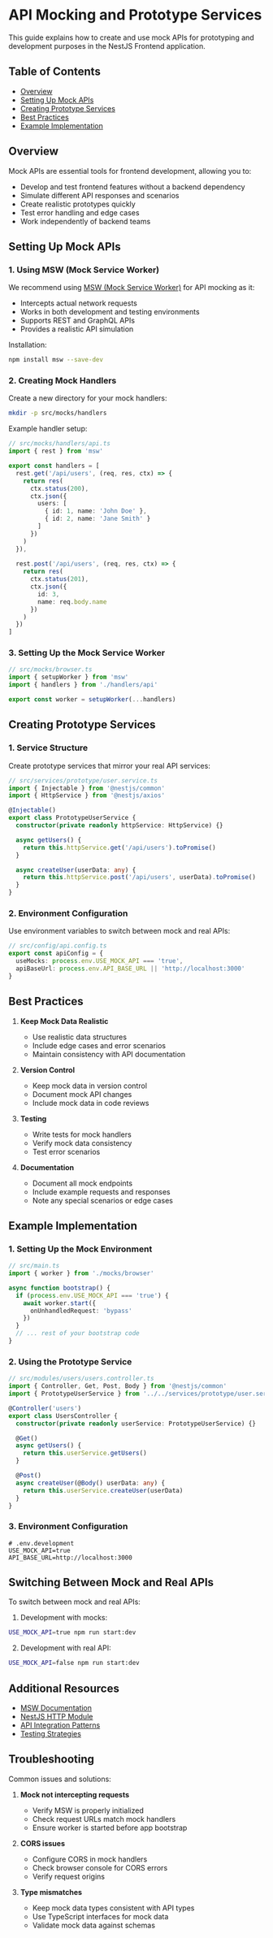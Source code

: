 # API Mocking and Prototype Services

This guide explains how to create and use mock APIs for prototyping and development purposes in the NestJS Frontend application.

## Table of Contents
- [Overview](#overview)
- [Setting Up Mock APIs](#setting-up-mock-apis)
- [Creating Prototype Services](#creating-prototype-services)
- [Best Practices](#best-practices)
- [Example Implementation](#example-implementation)

## Overview

Mock APIs are essential tools for frontend development, allowing you to:
- Develop and test frontend features without a backend dependency
- Simulate different API responses and scenarios
- Create realistic prototypes quickly
- Test error handling and edge cases
- Work independently of backend teams

## Setting Up Mock APIs

### 1. Using MSW (Mock Service Worker)

We recommend using [MSW (Mock Service Worker)](https://mswjs.io/) for API mocking as it:
- Intercepts actual network requests
- Works in both development and testing environments
- Supports REST and GraphQL APIs
- Provides a realistic API simulation

Installation:
```bash
npm install msw --save-dev
```

### 2. Creating Mock Handlers

Create a new directory for your mock handlers:
```bash
mkdir -p src/mocks/handlers
```

Example handler setup:
```typescript
// src/mocks/handlers/api.ts
import { rest } from 'msw'

export const handlers = [
  rest.get('/api/users', (req, res, ctx) => {
    return res(
      ctx.status(200),
      ctx.json({
        users: [
          { id: 1, name: 'John Doe' },
          { id: 2, name: 'Jane Smith' }
        ]
      })
    )
  }),
  
  rest.post('/api/users', (req, res, ctx) => {
    return res(
      ctx.status(201),
      ctx.json({
        id: 3,
        name: req.body.name
      })
    )
  })
]
```

### 3. Setting Up the Mock Service Worker

```typescript
// src/mocks/browser.ts
import { setupWorker } from 'msw'
import { handlers } from './handlers/api'

export const worker = setupWorker(...handlers)
```

## Creating Prototype Services

### 1. Service Structure

Create prototype services that mirror your real API services:

```typescript
// src/services/prototype/user.service.ts
import { Injectable } from '@nestjs/common'
import { HttpService } from '@nestjs/axios'

@Injectable()
export class PrototypeUserService {
  constructor(private readonly httpService: HttpService) {}

  async getUsers() {
    return this.httpService.get('/api/users').toPromise()
  }

  async createUser(userData: any) {
    return this.httpService.post('/api/users', userData).toPromise()
  }
}
```

### 2. Environment Configuration

Use environment variables to switch between mock and real APIs:

```typescript
// src/config/api.config.ts
export const apiConfig = {
  useMocks: process.env.USE_MOCK_API === 'true',
  apiBaseUrl: process.env.API_BASE_URL || 'http://localhost:3000'
}
```

## Best Practices

1. **Keep Mock Data Realistic**
   - Use realistic data structures
   - Include edge cases and error scenarios
   - Maintain consistency with API documentation

2. **Version Control**
   - Keep mock data in version control
   - Document mock API changes
   - Include mock data in code reviews

3. **Testing**
   - Write tests for mock handlers
   - Verify mock data consistency
   - Test error scenarios

4. **Documentation**
   - Document all mock endpoints
   - Include example requests and responses
   - Note any special scenarios or edge cases

## Example Implementation

### 1. Setting Up the Mock Environment

```typescript
// src/main.ts
import { worker } from './mocks/browser'

async function bootstrap() {
  if (process.env.USE_MOCK_API === 'true') {
    await worker.start({
      onUnhandledRequest: 'bypass'
    })
  }
  // ... rest of your bootstrap code
}
```

### 2. Using the Prototype Service

```typescript
// src/modules/users/users.controller.ts
import { Controller, Get, Post, Body } from '@nestjs/common'
import { PrototypeUserService } from '../../services/prototype/user.service'

@Controller('users')
export class UsersController {
  constructor(private readonly userService: PrototypeUserService) {}

  @Get()
  async getUsers() {
    return this.userService.getUsers()
  }

  @Post()
  async createUser(@Body() userData: any) {
    return this.userService.createUser(userData)
  }
}
```

### 3. Environment Configuration

```env
# .env.development
USE_MOCK_API=true
API_BASE_URL=http://localhost:3000
```

## Switching Between Mock and Real APIs

To switch between mock and real APIs:

1. Development with mocks:
```bash
USE_MOCK_API=true npm run start:dev
```

2. Development with real API:
```bash
USE_MOCK_API=false npm run start:dev
```

## Additional Resources

- [MSW Documentation](https://mswjs.io/docs/)
- [NestJS HTTP Module](https://docs.nestjs.com/techniques/http-module)
- [API Integration Patterns](./api-integration-patterns.md)
- [Testing Strategies](./testing-strategies.md)

## Troubleshooting

Common issues and solutions:

1. **Mock not intercepting requests**
   - Verify MSW is properly initialized
   - Check request URLs match mock handlers
   - Ensure worker is started before app bootstrap

2. **CORS issues**
   - Configure CORS in mock handlers
   - Check browser console for CORS errors
   - Verify request origins

3. **Type mismatches**
   - Keep mock data types consistent with API types
   - Use TypeScript interfaces for mock data
   - Validate mock data against schemas 